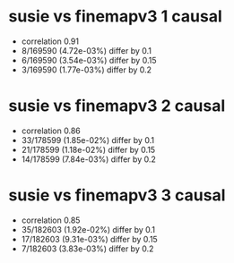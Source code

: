 # susie vs finemapv3  1 causal

- correlation 0.91
- 8/169590 (4.72e-03%) differ by 0.1
- 6/169590 (3.54e-03%) differ by 0.15
- 3/169590 (1.77e-03%) differ by 0.2


# susie vs finemapv3  2 causal

- correlation 0.86
- 33/178599 (1.85e-02%) differ by 0.1
- 21/178599 (1.18e-02%) differ by 0.15
- 14/178599 (7.84e-03%) differ by 0.2


# susie vs finemapv3  3 causal

- correlation 0.85
- 35/182603 (1.92e-02%) differ by 0.1
- 17/182603 (9.31e-03%) differ by 0.15
- 7/182603 (3.83e-03%) differ by 0.2


